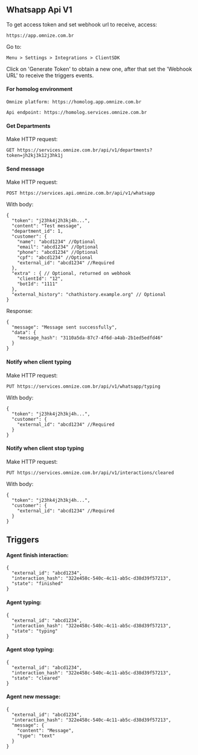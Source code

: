 ## Whatsapp Api V1
To get access token and set webhook url to receive, access:

    https://app.omnize.com.br

Go to:

    Menu > Settings > Integrations > ClientSDK

Click on 'Generate Token' to obtain a new one, after that set the 'Webhook URL' to receive the triggers events.

#### For homolog environment

    Omnize platform: https://homolog.app.omnize.com.br

    Api endpoint: https://homolog.services.omnize.com.br

#### Get Departments
Make HTTP request:

    GET https://services.omnize.com.br/api/v1/departments?token=jh2kj3k12j3hk1j


#### Send message
Make HTTP request:

    POST https://services.api.omnize.com.br/api/v1/whatsapp

With body:

    {
      "token": "j23hk4j2h3kj4h...",
      "content": "Test message",
      "department_id": 1,
      "customer": {
        "name": "abcd1234" //Optional
        "email": "abcd1234" //Optional
        "phone": "abcd1234" //Optional
        "cpf": "abcd1234" //Optional
        "external_id": "abcd1234" //Required
      },
      "extra" : { // Optional, returned on webhook
        "clientId": "12",
        "botId": "1111"
      },
	  "external_history": "chathistory.example.org" // Optional
    }

Response:

    {
      "message": "Message sent successfully",
      "data": {
        "message_hash": "3110a5da-87c7-4f6d-a4ab-2b1ed5edfd46"
      }
    }

#### Notify when client typing
Make HTTP request:

    PUT https://services.omnize.com.br/api/v1/whatsapp/typing

With body:

    {
      "token": "j23hk4j2h3kj4h...",
      "customer": {
        "external_id": "abcd1234" //Required
      }
    }

#### Notify when client stop typing
Make HTTP request:

    PUT https://services.omnize.com.br/api/v1/interactions/cleared

With body:

    {
      "token": "j23hk4j2h3kj4h...",
      "customer": {
        "external_id": "abcd1234" //Required
      }
    }

## Triggers

####  Agent finish interaction:

    {
      "external_id": "abcd1234",
      "interaction_hash": "322e458c-540c-4c11-ab5c-d38d39f57213",
      "state": "finished"
    }

####  Agent typing:

    {
      "external_id": "abcd1234",
      "interaction_hash": "322e458c-540c-4c11-ab5c-d38d39f57213",
      "state": "typing"
    }

####  Agent stop typing:

    {
      "external_id": "abcd1234",
      "interaction_hash": "322e458c-540c-4c11-ab5c-d38d39f57213",
      "state": "cleared"
    }

#### Agent new message:

    {
      "external_id": "abcd1234",
      "interaction_hash": "322e458c-540c-4c11-ab5c-d38d39f57213",
      "message": {
        "content": "Message",
        "type": "text"
      }
    }
